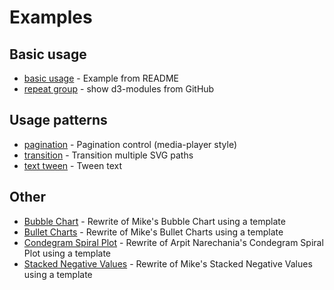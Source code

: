 # Examples

## Basic usage
* [basic usage](https://bl.ocks.org/ErikOnBike/f36ce2b4c88ef525d0cfe34a766d8067) - Example from README
* [repeat group](https://bl.ocks.org/ErikOnBike/4ef1c2af7d64023532745f0d61f08c18) - show d3-modules from GitHub

## Usage patterns
* [pagination](https://bl.ocks.org/ErikOnBike/1eceb2300e2acad5fd10b7275502cc02) - Pagination control (media-player style)
* [transition](https://bl.ocks.org/ErikOnBike/6a6ff9e033cd883e31e631f8f2ebfbbe) - Transition multiple SVG paths
* [text tween](https://bl.ocks.org/ErikOnBike/5caa92c3e7123fae2dad461ffa22c409) - Tween text

## Other
* [Bubble Chart](http://bl.ocks.org/ErikOnBike/2afe79ba9a5ee7a6a86a0c3fe04718a7) - Rewrite of Mike's Bubble Chart using a template
* [Bullet Charts](https://bl.ocks.org/ErikOnBike/dc95a68532f111da923ae533fc7d54d3) - Rewrite of Mike's Bullet Charts using a template
* [Condegram Spiral Plot](https://bl.ocks.org/ErikOnBike/4f73fe95a6041d625a96794bc0a094b2) - Rewrite of Arpit Narechania's Condegram Spiral Plot using a template
* [Stacked Negative Values](https://bl.ocks.org/ErikOnBike/9b06335a4b87bb7a5208413ad3fc84c6) - Rewrite of Mike's Stacked Negative Values using a template
